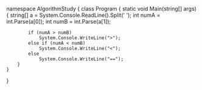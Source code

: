 namespace AlgorithmStudy
{
    class Program
    {
        static void Main(string[] args)
        {
            string[] a = System.Console.ReadLine().Split(' ');
            int numA = int.Parse(a[0]);
            int numB = int.Parse(a[1]);

            if (numA > numB)
                System.Console.WriteLine(">");
            else if (numA < numB)
                System.Console.WriteLine("<");
            else
                System.Console.WriteLine("==");
        }          
    }
}
